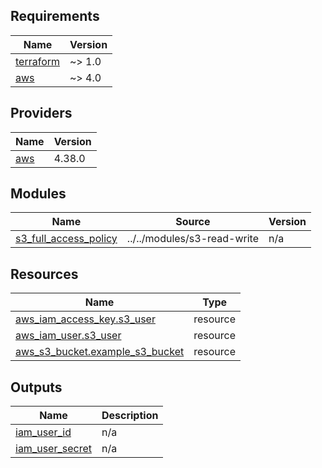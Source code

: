 <!-- BEGIN_TF_DOCS -->
## Requirements

| Name | Version |
|------|---------|
| <a name="requirement_terraform"></a> [terraform](#requirement\_terraform) | ~> 1.0 |
| <a name="requirement_aws"></a> [aws](#requirement\_aws) | ~> 4.0 |

## Providers

| Name | Version |
|------|---------|
| <a name="provider_aws"></a> [aws](#provider\_aws) | 4.38.0 |

## Modules

| Name | Source | Version |
|------|--------|---------|
| <a name="module_s3_full_access_policy"></a> [s3\_full\_access\_policy](#module\_s3\_full\_access\_policy) | ../../modules/s3-read-write | n/a |

## Resources

| Name | Type |
|------|------|
| [aws_iam_access_key.s3_user](https://registry.terraform.io/providers/hashicorp/aws/latest/docs/resources/iam_access_key) | resource |
| [aws_iam_user.s3_user](https://registry.terraform.io/providers/hashicorp/aws/latest/docs/resources/iam_user) | resource |
| [aws_s3_bucket.example_s3_bucket](https://registry.terraform.io/providers/hashicorp/aws/latest/docs/resources/s3_bucket) | resource |

## Outputs

| Name | Description |
|------|-------------|
| <a name="output_iam_user_id"></a> [iam\_user\_id](#output\_iam\_user\_id) | n/a |
| <a name="output_iam_user_secret"></a> [iam\_user\_secret](#output\_iam\_user\_secret) | n/a |
<!-- END_TF_DOCS -->